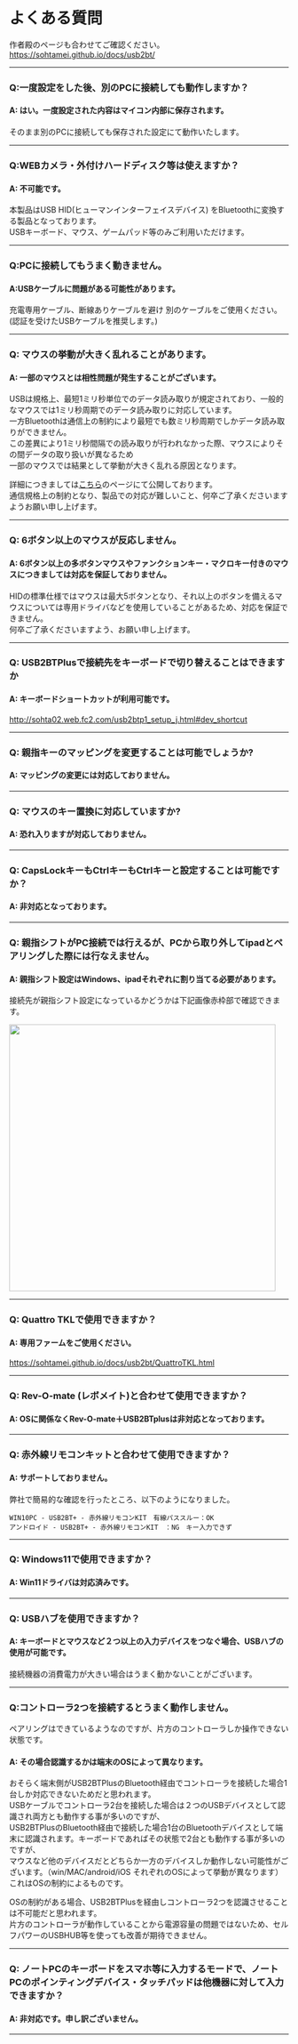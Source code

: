 # よくある質問
作者殿のページも合わせてご確認ください。  
https://sohtamei.github.io/docs/usb2bt/

----

### Q:一度設定をした後、別のPCに接続しても動作しますか？

#### A: はい。一度設定された内容はマイコン内部に保存されます。
そのまま別のPCに接続しても保存された設定にて動作いたします。  

----

### Q:WEBカメラ・外付けハードディスク等は使えますか？

#### A: 不可能です。
本製品はUSB HID(ヒューマンインターフェイスデバイス)
をBluetoothに変換する製品となっております。  
USBキーボード、マウス、ゲームパッド等のみご利用いただけます。
  
----

### Q:PCに接続してもうまく動きません。

#### A:USBケーブルに問題がある可能性があります。
充電専用ケーブル、断線ありケーブルを避け
別のケーブルをご使用ください。(認証を受けたUSBケーブルを推奨します。)

----

### Q: マウスの挙動が大きく乱れることがあります。

#### A: 一部のマウスとは相性問題が発生することがございます。
USBは規格上、最短1ミリ秒単位でのデータ読み取りが規定されており、一般的なマウスでは1ミリ秒周期でのデータ読み取りに対応しています。  
一方Bluetoothは通信上の制約により最短でも数ミリ秒周期でしかデータ読み取りができません。  
この差異により1ミリ秒間隔での読み取りが行われなかった際、マウスによりその間データの取り扱いが異なるため  
一部のマウスでは結果として挙動が大きく乱れる原因となります。

詳細につきましては[こちら](https://github.com/sohtamei/docs/blob/master/usb2bt/usb2bt_mouseIssue.md)のページにて公開しております。  
通信規格上の制約となり、製品での対応が難しいこと、何卒ご了承くださいますようお願い申し上げます。  

----

### Q: 6ボタン以上のマウスが反応しません。

#### A: 6ボタン以上の多ボタンマウスやファンクションキー・マクロキー付きのマウスにつきましては対応を保証しておりません。
HIDの標準仕様ではマウスは最大5ボタンとなり、それ以上のボタンを備えるマウスについては専用ドライバなどを使用していることがあるため、対応を保証できません。  
何卒ご了承くださいますよう、お願い申し上げます。

----
  
### Q: USB2BTPlusで接続先をキーボードで切り替えることはできますか

#### A: キーボードショートカットが利用可能です。
http://sohta02.web.fc2.com/usb2btp1_setup_j.html#dev_shortcut
  
----
  
### Q: 親指キーのマッピングを変更することは可能でしょうか?

#### A: マッピングの変更には対応しておりません。 

  
----
  
### Q: マウスのキー置換に対応していますか?

#### A: 恐れ入りますが対応しておりません。
  
----
  
### Q: CapsLockキーもCtrlキーもCtrlキーと設定することは可能ですか？

#### A: 非対応となっております。
  
----
 
### Q: 親指シフトがPC接続では行えるが、PCから取り外してipadとペアリングした際には行なえません。

#### A: 親指シフト設定はWindows、ipadそれぞれに割り当てる必要があります。
接続先が親指シフト設定になっているかどうかは下記画像赤枠部で確認できます。  
  
<img src="https://bit-trade-one.co.jp/wp/wp-content/uploads/2021/11/7b91fa174967d8a7cfba1907a7379b5a.png" width="480px">  

  
----

### Q: Quattro TKLで使用できますか？

#### A: 専用ファームをご使用ください。
https://sohtamei.github.io/docs/usb2bt/QuattroTKL.html

----

### Q: Rev-O-mate (レボメイト)と合わせて使用できますか？

#### A: OSに関係なくRev-O-mate＋USB2BTplusは非対応となっております。

----

### Q: 赤外線リモコンキットと合わせて使用できますか？

#### A: サポートしておりません。

弊社で簡易的な確認を行ったところ、以下のようになりました。
```
WIN10PC - USB2BT+ - 赤外線リモコンKIT　有線パススルー：OK  
アンドロイド - USB2BT+ - 赤外線リモコンKIT　：NG　キー入力できず  
```

----

### Q: Windows11で使用できますか？

#### A: Win11ドライバは対応済みです。

----

### Q: USBハブを使用できますか？

#### A: キーボードとマウスなど２つ以上の入力デバイスをつなぐ場合、USBハブの使用が可能です。

接続機器の消費電力が大きい場合はうまく動かないことがございます。

----

### Q:コントローラ2つを接続するとうまく動作しません。  
ペアリングはできているようなのですが、片方のコントローラしか操作できない状態です。

#### A: その場合認識するかは端末のOSによって異なります。

おそらく端末側がUSB2BTPlusのBluetooth経由でコントローラを接続した場合1台しか対応できないためだと思われます。  
USBケーブルでコントローラ2台を接続した場合は２つのUSBデバイスとして認識され両方とも動作する事が多いのですが、  
USB2BTPlusのBluetooth経由で接続した場合1台のBluetoothデバイスとして端末に認識されます。キーボードであればその状態で2台とも動作する事が多いのですが、  
マウスなど他のデバイスだとどちらか一方のデバイスしか動作しない可能性がございます。（win/MAC/android/iOS それぞれのOSによって挙動が異なります）  
これはOSの制約によるものです。  

OSの制約がある場合、USB2BTPlusを経由しコントローラ2つを認識させることは不可能だと思われます。  
片方のコントローラが動作していることから電源容量の問題ではないため、セルフパワーのUSBHUB等を使っても改善が期待できません。  

----

### Q: ノートPCのキーボードをスマホ等に入力するモードで、ノートPCのポインティングデバイス・タッチパッドは他機器に対して入力できますか？

#### A: 非対応です。申し訳ございません。

----

